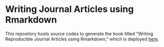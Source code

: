# Writing Journal Articles using Rmarkdown

This repository hosts source codes to generate the book titled "Writing Reproducible Journal Articles using Rmarkdown," which is deployed [here](https://tmieno2.github.io/WritingJournalArticleRmarkdown/).